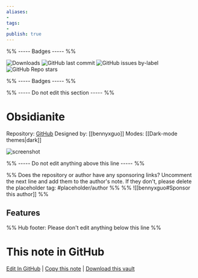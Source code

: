 ```yaml
---
aliases:
- 
tags: 
- 
publish: true
---
```


%% ----- Badges ----- %%

![Downloads](https://img.shields.io/badge/downloads-58450-573E7A?style=for-the-badge&logo=)
![GitHub last commit](https://img.shields.io/github/last-commit/bennyxguo/Obsidian-Obsidianite?color=573E7A&label=last%20update&logo=github&style=for-the-badge)
![GitHub issues by-label](https://img.shields.io/github/issues/bennyxguo/Obsidian-Obsidianite/help%20wanted?color=573E7A&logo=github&style=for-the-badge) 
![GitHub Repo stars](https://img.shields.io/github/stars/bennyxguo/Obsidian-Obsidianite?color=573E7A&logo=github&style=for-the-badge)

%% ----- Badges ----- %%

%% ----- Do not edit this section ----- %%

# Obsidianite

Repository: [GitHub](https://github.com/bennyxguo/Obsidian-Obsidianite)
Designed by: [[bennyxguo]]
Modes: [[Dark-mode themes|dark]]



![screenshot](https://github.com/bennyxguo/Obsidian-Obsidianite/raw/main/images/demo1.png)

%% ----- Do not edit anything above this line ----- %% 

%% Does the repository or author have any sponsoring links? Uncomment the next line and add them to the author's note. If they don't, please delete the placeholder tag: #placeholder/author %%
%% ![[bennyxguo#Sponsor this author]] %%


## Features



%% Hub footer: Please don't edit anything below this line %%

# This note in GitHub

<span class="git-footer">[Edit In GitHub](https://github.dev/obsidian-community/obsidian-hub/blob/main/02%20-%20Community%20Expansions/02.05%20All%20Community%20Expansions/Themes/Obsidianite.md "git-hub-edit-note") | [Copy this note](https://raw.githubusercontent.com/obsidian-community/obsidian-hub/main/02%20-%20Community%20Expansions/02.05%20All%20Community%20Expansions/Themes/Obsidianite.md "git-hub-copy-note") | [Download this vault](https://github.com/obsidian-community/obsidian-hub/archive/refs/heads/main.zip "git-hub-download-vault") </span>
